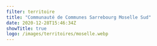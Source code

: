 ```yaml
---
filter: territoire
title: "Communauté de Communes Sarrebourg Moselle Sud"
date: 2020-12-28T15:46:34Z
showTitle: true
logo: /images/territoires/moselle.webp
---
```

